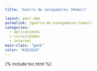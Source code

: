 ```yaml
---
title: 'Guerra de navegadores [Humor]'

layout: post.amp
permalink: /guerra-de-navegadores-humor/
categories:
  - aplicaciones
  - curiosidades
  - internet
main-class: "geek"
color: "#262626"
---
```

<div class="separator" style="clear: both; text-align: center;">
<a href="https://1.bp.blogspot.com/-wZ_f7F4Pu0U/TtQVMHdSYfI/AAAAAAAAB24/ULWxHKOWEro/s1600/iechromefirefox.jpg" imageanchor="1" style="margin-left:1em; margin-right:1em"><amp-img on="tap:lightbox1" role="button" tabindex="0" layout="responsive" alt="chrome firefox internet explorer"  height="309" width="400" src="https://1.bp.blogspot.com/-wZ_f7F4Pu0U/TtQVMHdSYfI/AAAAAAAAB24/ULWxHKOWEro/s400/iechromefirefox.jpg" /></a>
</div>



{% include toc.html %}

